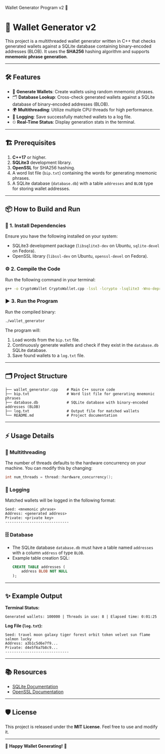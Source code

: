 Wallet Generator Program v2 🚀

# 🚀 Wallet Generator v2

This project is a multithreaded wallet generator written in C++ that checks generated wallets against a SQLite database containing binary-encoded addresses (BLOB). It uses the **SHA256** hashing algorithm and supports **mnemonic phrase generation**.

---

## 🛠 Features

- 🔑 **Generate Wallets**: Create wallets using random mnemonic phrases.
- 🗂 **Database Lookup**: Cross-check generated wallets against a SQLite database of binary-encoded addresses (BLOB).
- 🌍 **Multithreading**: Utilize multiple CPU threads for high performance.
- 📜 **Logging**: Save successfully matched wallets to a log file.
- ⏲ **Real-Time Status**: Display generation stats in the terminal.

---

## 🏗 Prerequisites

1. **C++17** or higher.
2. **SQLite3** development library.
3. **OpenSSL** for SHA256 hashing.
4. A word list file (`bip.txt`) containing the words for generating mnemonic phrases.
5. A SQLite database (`database.db`) with a table `addresses` and `BLOB` type for storing wallet addresses.

---

## 📦 How to Build and Run

### 🧰 1. Install Dependencies
Ensure you have the following installed on your system:
- SQLite3 development package (`libsqlite3-dev` on Ubuntu, `sqlite-devel` on Fedora).
- OpenSSL library (`libssl-dev` on Ubuntu, `openssl-devel` on Fedora).

### ⚙️ 2. Compile the Code
Run the following command in your terminal:
```bash
g++ -o CryptoWallet CryptoWallet.cpp -lssl -lcrypto -lsqlite3 -Wno-deprecated-declarations
```

### ▶️ 3. Run the Program
Run the compiled binary:
```bash
./wallet_generator
```

The program will:
1. Load words from the `bip.txt` file.
2. Continuously generate wallets and check if they exist in the `database.db` SQLite database.
3. Save found wallets to a `log.txt` file.

---

## 🗂 Project Structure

```
├── wallet_generator.cpp    # Main C++ source code
├── bip.txt                 # Word list file for generating mnemonic phrases
├── database.db             # SQLite database with binary-encoded addresses (BLOB)
├── log.txt                 # Output file for matched wallets
└── README.md               # Project documentation
```

---

## ⚡️ Usage Details

### 🔢 Multithreading
The number of threads defaults to the hardware concurrency on your machine. You can modify this by changing:
```cpp
int num_threads = thread::hardware_concurrency();
```

### 📝 Logging
Matched wallets will be logged in the following format:
```
Seed: <mnemonic phrase>
Address: <generated address>
Private: <private key>
-----------------------------
```

### 🗄 Database
- The SQLite database `database.db` must have a table named `addresses` with a column `address` of type `BLOB`.
- Example table creation SQL:
  ```sql
  CREATE TABLE addresses (
      address BLOB NOT NULL
  );
  ```

---

## ✨ Example Output

**Terminal Status:**
```
Generated wallets: 100000 | Threads in use: 8 | Elapsed time: 0:01:25
```

**Log File (`log.txt`):**
```
Seed: travel moon galaxy tiger forest orbit token velvet sun flame salmon lucky
Address: a3b1c5d6e7f9...
Private: d4e5f6a7b8c9...
-----------------------------
```

---

## 📚 Resources

- [SQLite Documentation](https://sqlite.org/docs.html)
- [OpenSSL Documentation](https://www.openssl.org/docs/)

---

## 🛡 License

This project is released under the **MIT License**. Feel free to use and modify it.

---

🎉 **Happy Wallet Generating!** 🎉

